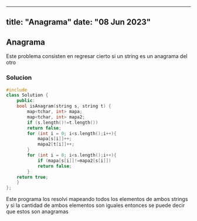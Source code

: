 ***

title: "Anagrama"
date: "08 Jun 2023"
-------------------

## Anagrama

Este problema consisten en regresar cierto si un string es un anagrama del otro

### Solucion

```cpp
#include 
class Solution {
    public:
    bool isAnagram(string s, string t) {
        map<tchar, int> mapa;
        map<tchar, int> mapa2;
        if (s.length()!=t.length())
        return false;
        for (int i = 0; i<s.length();i++){
            mapa[s[i]]++;
            mapa2[t[i]]++;
        }
        for (int i = 0; i<s.length();i++){
            if (mapa[s[i]]!=mapa2[s[i]])
            return false;
        }
    return true;
    }
};

```

Este programa los resolvi mapeando todos los elementos de ambos strings y si la cantidad de ambos elementos son iguales entonces se puede decir que estos son anagramas
